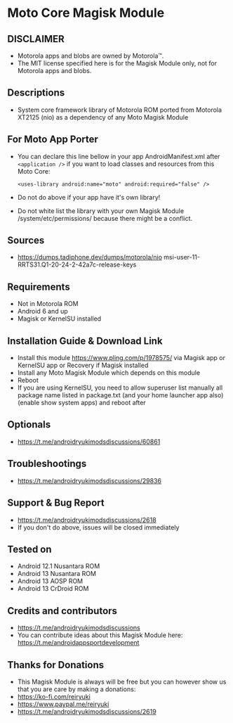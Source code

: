 # Moto Core Magisk Module

## DISCLAIMER
- Motorola apps and blobs are owned by Motorola™.
- The MIT license specified here is for the Magisk Module only, not for Motorola apps and blobs.

## Descriptions
- System core framework library of Motorola ROM ported from Motorola XT2125 (nio) as a dependency of any Moto Magisk Module

## For Moto App Porter
- You can declare this line bellow in your app AndroidManifest.xml after `<application />` if you want to load classes and resources from this Moto Core:

  `<uses-library android:name="moto" android:required="false" />`

- Do not do above if your app have it's own library!
- Do not white list the library with your own Magisk Module /system/etc/permissions/ because there might be a conflict.

## Sources
- https://dumps.tadiphone.dev/dumps/motorola/nio msi-user-11-RRTS31.Q1-20-24-2-42a7c-release-keys

## Requirements
- Not in Motorola ROM
- Android 6 and up
- Magisk or KernelSU installed

## Installation Guide & Download Link
- Install this module https://www.pling.com/p/1978575/ via Magisk app or KernelSU app or Recovery if Magisk installed
- Install any Moto Magisk Module which depends on this module
- Reboot
- If you are using KernelSU, you need to allow superuser list manually all package name listed in package.txt (and your home launcher app also) (enable show system apps) and reboot after

## Optionals
- https://t.me/androidryukimodsdiscussions/60861

## Troubleshootings
- https://t.me/androidryukimodsdiscussions/29836

## Support & Bug Report
- https://t.me/androidryukimodsdiscussions/2618
- If you don't do above, issues will be closed immediately

## Tested on
- Android 12.1 Nusantara ROM
- Android 13 Nusantara ROM
- Android 13 AOSP ROM
- Android 13 CrDroid ROM

## Credits and contributors
- https://t.me/androidryukimodsdiscussions
- You can contribute ideas about this Magisk Module here: https://t.me/androidappsportdevelopment

## Thanks for Donations
- This Magisk Module is always will be free but you can however show us that you are care by making a donations:
- https://ko-fi.com/reiryuki
- https://www.paypal.me/reiryuki
- https://t.me/androidryukimodsdiscussions/2619


